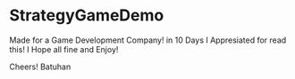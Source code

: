 # StrategyGameDemo
 
Made for a Game Development Company!
in 10 Days
I Appresiated for read this!
I Hope all fine and Enjoy!

Cheers!
Batuhan

